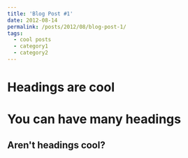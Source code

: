 ```yaml
---
title: 'Blog Post #1'
date: 2012-08-14
permalink: /posts/2012/08/blog-post-1/
tags:
  - cool posts
  - category1
  - category2
---
```



Headings are cool
======

You can have many headings
======

Aren't headings cool?
------
